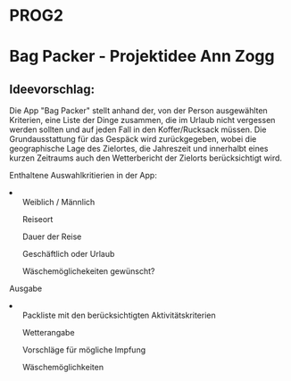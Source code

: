 # PROG2

<!DOCTYPE html>
<html lang="de">
    <head>
        <meta charset="utf-8">
        <title>Projektvorschlag</title>
        <link rel="stylesheet" href="{{ url_for('static', filename='main.css') }}">
    </head>
    <body>
        <h1>Bag Packer - Projektidee Ann Zogg</h1>
        <p>
        <h2>Ideevorschlag: </h2>
        <p> Die App "Bag Packer" stellt anhand der, von der Person ausgewählten Kriterien, eine Liste der Dinge zusammen, die im Urlaub nicht vergessen werden sollten und auf jeden Fall in den Koffer/Rucksack müssen. Die Grundausstattung für das Gespäck wird zurückgegeben, wobei die geographische Lage des Zielortes, die Jahreszeit und innerhalbt eines kurzen Zeitraums auch den Wetterbericht der Zielorts berücksichtigt wird.</p>
<p>Enthaltene Auswahlkritierien in der App: </p>
        <li>
            <ol>Weiblich / Männlich</ol>
            <ol>Reiseort</ol>
            <ol>Dauer der Reise</ol>   
            <ol>Geschäftlich oder Urlaub</ol> 
            <ol>Wäschemöglichekeiten gewünscht?</ol>
        </li> 
    <p>Ausgabe</p> 
        <li>
            <ol>Packliste mit den berücksichtigten Aktivitätskriterien</ol>
            <ol>Wetterangabe</ol>
            <ol>Vorschläge für mögliche Impfung</ol>
            <ol>Wäschemöglichkeiten</ol>
        </li>    
    </body>
</html>

